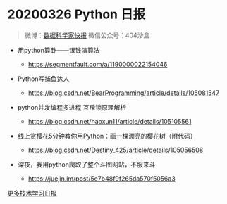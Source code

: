 # 20200326 Python 日报
> 微博：[数据科学家快报](https://www.weibo.com/wukehao)
> 微信公众号：404沙盒
- 用python算卦——银钱演算法
  - https://segmentfault.com/a/1190000022154046

- Python写捕鱼达人
  - https://blog.csdn.net/BearProgramming/article/details/105081547

- python并发编程多进程 互斥锁原理解析
  - https://blog.csdn.net/haoxun11/article/details/105105561

- 线上赏樱花5分钟教你用Python：画一棵漂亮的樱花树（附代码）
  - https://blog.csdn.net/Destiny_425/article/details/105056508

- 深夜，我用python爬取了整个斗图网站，不服来斗
  - https://juejin.im/post/5e7b48f9f265da570f5056a3 
  
[更多技术学习日报](https://github.com/KehaoWu/dailypython)
